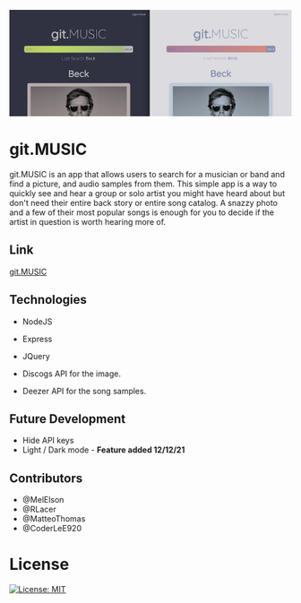 
![Homepage screenshot](/gitmusic.png)
# git.MUSIC

git.MUSIC is an app that allows users to search for a musician or band and find a picture, and audio samples from them. This simple app is a way to quickly see and hear a group or solo artist you might have heard about but don't need their entire back story or entire song catalog. A snazzy photo and a few of their most popular songs is enough for you to decide if the artist in question is worth hearing more of.

## Link
 [git.MUSIC](https://matteothomas.github.io/git.Music/)

## Technologies

- NodeJS
  
- Express

- JQuery

- Discogs API for the image.

- Deezer API for the song samples.

## Future Development 
- Hide API keys
- Light / Dark mode - **Feature added 12/12/21**
## Contributors
- @MelElson
- @RLacer
- @MatteoThomas
- @CoderLeE920
# License
[![License: MIT](https://img.shields.io/badge/License-MIT-yellow.svg)](https://opensource.org/licenses/MIT)
